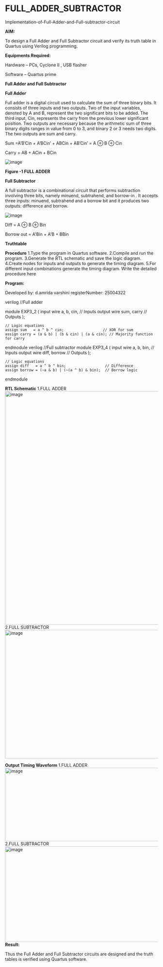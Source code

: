 # FULL_ADDER_SUBTRACTOR

Implementation-of-Full-Adder-and-Full-subtractor-circuit

**AIM:**

To design a Full Adder and Full Subtractor circuit and verify its truth table in Quartus using Verilog programming.

**Equipments Required:**

Hardware – PCs, Cyclone II , USB flasher

Software – Quartus prime

**Full Adder and Full Subtractor**

**Full Adder**

Full adder is a digital circuit used to calculate the sum of three binary bits. It consists of three inputs and two outputs. Two of the input variables, denoted by A and B, represent the two significant bits to be added. The third input, Cin, represents the carry from the previous lower significant position. Two outputs are necessary because the arithmetic sum of three binary digits ranges in value from 0 to 3, and binary 2 or 3 needs two digits. The two outputs are sum and carry.

Sum =A’B’Cin + A’BCin’ + ABCin + AB’Cin’ = A ⊕ B ⊕ Cin 

Carry = AB + ACin + BCin

![image](https://github.com/naavaneetha/FULL_ADDER_SUBTRACTOR/assets/154305477/0f30ba51-5ffb-4198-845f-18e054f675e7)

**Figure -1 FULL ADDER**

**Full Subtractor**

A full subtractor is a combinational circuit that performs subtraction involving three bits, namely minuend, subtrahend, and borrow-in . It accepts three inputs: minuend, subtrahend and a borrow bit and it produces two outputs: difference and borrow.

![image](https://github.com/naavaneetha/FULL_ADDER_SUBTRACTOR/assets/154305477/02b24f51-ab51-4304-9ad6-7b81ffc1ead5)

Diff = A ⊕ B ⊕ Bin 

Borrow out = A'Bin + A'B + BBin

**Truthtable**

**Procedure**
1.Type the program in Quartus software.
2.Compile and run the program.
3.Generate the RTL schematic and save the logic diagram.
4.Create nodes for inputs and outputs to generate the timing diagram.
5.For different input combinations generate the timing diagram.
Write the detailed procedure here

**Program:**

Developed by: d.amrida varshini
registerNumber: 25004322

verilog
//Full adder

module EXP3_2 (
    input  wire a, b, cin,   // Inputs
    output wire sum, carry   // Outputs
);

    // Logic equations
    assign sum   = a ^ b ^ cin;                  // XOR for sum
    assign carry = (a & b) | (b & cin) | (a & cin); // Majority function for carry

endmodule
verilog
//Full subtractor
module EXP3_4 (
    input  wire a, b, bin,       // Inputs
    output wire diff, borrow     // Outputs
);

    // Logic equations
    assign diff   = a ^ b ^ bin;                  // Difference
    assign borrow = (~a & b) | (~(a ^ b) & bin);  // Borrow logic

endmodule

**RTL Schematic**
1.FULL ADDER
<img width="1016" height="767" alt="image" src="https://github.com/user-attachments/assets/c0c336dc-5364-40b7-9de1-8985d0b886c6" />
2.FULL SUBTRACTOR
<img width="1020" height="422" alt="image" src="https://github.com/user-attachments/assets/4bd78fc8-9509-473e-87a2-d3a87cccd1f8" />

**Output Timing Waveform**
1.FULL ADDER
<img width="1318" height="241" alt="image" src="https://github.com/user-attachments/assets/c3242772-6f6a-44e5-9d8c-11cd4d7c20b8" />
2.FULL SUBTRACTOR
<img width="1316" height="314" alt="image" src="https://github.com/user-attachments/assets/4a0dadf0-37db-4fd0-935a-6dfc552af1e7" />
**Result:**

Thus the Full Adder and Full Subtractor circuits are designed and the truth tables is verified using Quartus software.



